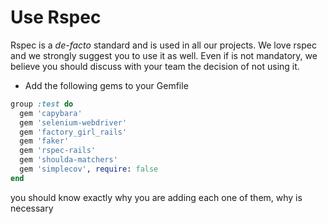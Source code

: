 # Use Rspec

Rspec is a *de-facto* standard and is used in all our projects.
We love rspec and we strongly suggest you to use it as well.
Even if is not mandatory, we believe you should discuss with your team the decision of not using it.

* Add the following gems to your Gemfile

```ruby
group :test do
  gem 'capybara'
  gem 'selenium-webdriver'
  gem 'factory_girl_rails'
  gem 'faker'
  gem 'rspec-rails'
  gem 'shoulda-matchers'
  gem 'simplecov', require: false
end
```

you should know exactly why you are adding each one of them, why is necessary
